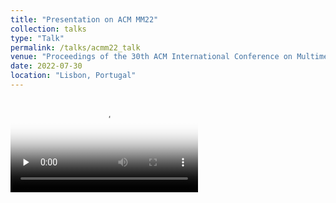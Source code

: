 ```yaml
---
title: "Presentation on ACM MM22"
collection: talks
type: "Talk"
permalink: /talks/acmm22_talk
venue: "Proceedings of the 30th ACM International Conference on Multimedia.(ACMMM22)"
date: 2022-07-30
location: "Lisbon, Portugal"
---
```


<video id="video" controls="" preload="none" poster="封面">
      <source id="mp4" src="https://www.bilibili.com/video/BV1G8411a7tU/?spm_id_from=333.337.search-card.all.click&vd_source=e899c007573da1ac5f71125f2a409eaa" type="video/mp4">
</videos>